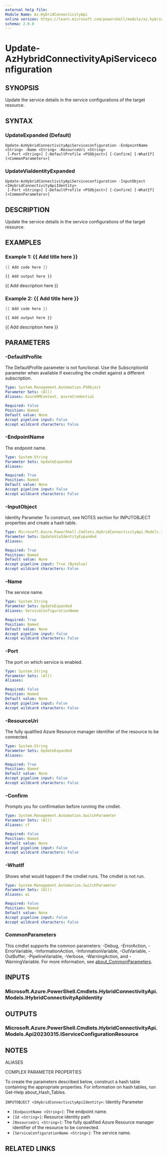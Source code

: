 ```yaml
---
external help file:
Module Name: Az.HybridConnectivityApi
online version: https://learn.microsoft.com/powershell/module/az.hybridconnectivityapi/update-azhybridconnectivityapiserviceconfiguration
schema: 2.0.0
---
```


# Update-AzHybridConnectivityApiServiceconfiguration

## SYNOPSIS
Update the service details in the service configurations of the target resource.

## SYNTAX

### UpdateExpanded (Default)
```
Update-AzHybridConnectivityApiServiceconfiguration -EndpointName <String> -Name <String> -ResourceUri <String>
 [-Port <String>] [-DefaultProfile <PSObject>] [-Confirm] [-WhatIf] [<CommonParameters>]
```

### UpdateViaIdentityExpanded
```
Update-AzHybridConnectivityApiServiceconfiguration -InputObject <IHybridConnectivityApiIdentity>
 [-Port <String>] [-DefaultProfile <PSObject>] [-Confirm] [-WhatIf] [<CommonParameters>]
```

## DESCRIPTION
Update the service details in the service configurations of the target resource.

## EXAMPLES

### Example 1: {{ Add title here }}
```powershell
{{ Add code here }}
```

```output
{{ Add output here }}
```

{{ Add description here }}

### Example 2: {{ Add title here }}
```powershell
{{ Add code here }}
```

```output
{{ Add output here }}
```

{{ Add description here }}

## PARAMETERS

### -DefaultProfile
The DefaultProfile parameter is not functional.
Use the SubscriptionId parameter when available if executing the cmdlet against a different subscription.

```yaml
Type: System.Management.Automation.PSObject
Parameter Sets: (All)
Aliases: AzureRMContext, AzureCredential

Required: False
Position: Named
Default value: None
Accept pipeline input: False
Accept wildcard characters: False
```

### -EndpointName
The endpoint name.

```yaml
Type: System.String
Parameter Sets: UpdateExpanded
Aliases:

Required: True
Position: Named
Default value: None
Accept pipeline input: False
Accept wildcard characters: False
```

### -InputObject
Identity Parameter
To construct, see NOTES section for INPUTOBJECT properties and create a hash table.

```yaml
Type: Microsoft.Azure.PowerShell.Cmdlets.HybridConnectivityApi.Models.IHybridConnectivityApiIdentity
Parameter Sets: UpdateViaIdentityExpanded
Aliases:

Required: True
Position: Named
Default value: None
Accept pipeline input: True (ByValue)
Accept wildcard characters: False
```

### -Name
The service name.

```yaml
Type: System.String
Parameter Sets: UpdateExpanded
Aliases: ServiceConfigurationName

Required: True
Position: Named
Default value: None
Accept pipeline input: False
Accept wildcard characters: False
```

### -Port
The port on which service is enabled.

```yaml
Type: System.String
Parameter Sets: (All)
Aliases:

Required: False
Position: Named
Default value: None
Accept pipeline input: False
Accept wildcard characters: False
```

### -ResourceUri
The fully qualified Azure Resource manager identifier of the resource to be connected.

```yaml
Type: System.String
Parameter Sets: UpdateExpanded
Aliases:

Required: True
Position: Named
Default value: None
Accept pipeline input: False
Accept wildcard characters: False
```

### -Confirm
Prompts you for confirmation before running the cmdlet.

```yaml
Type: System.Management.Automation.SwitchParameter
Parameter Sets: (All)
Aliases: cf

Required: False
Position: Named
Default value: None
Accept pipeline input: False
Accept wildcard characters: False
```

### -WhatIf
Shows what would happen if the cmdlet runs.
The cmdlet is not run.

```yaml
Type: System.Management.Automation.SwitchParameter
Parameter Sets: (All)
Aliases: wi

Required: False
Position: Named
Default value: None
Accept pipeline input: False
Accept wildcard characters: False
```

### CommonParameters
This cmdlet supports the common parameters: -Debug, -ErrorAction, -ErrorVariable, -InformationAction, -InformationVariable, -OutVariable, -OutBuffer, -PipelineVariable, -Verbose, -WarningAction, and -WarningVariable. For more information, see [about_CommonParameters](http://go.microsoft.com/fwlink/?LinkID=113216).

## INPUTS

### Microsoft.Azure.PowerShell.Cmdlets.HybridConnectivityApi.Models.IHybridConnectivityApiIdentity

## OUTPUTS

### Microsoft.Azure.PowerShell.Cmdlets.HybridConnectivityApi.Models.Api20230315.IServiceConfigurationResource

## NOTES

ALIASES

COMPLEX PARAMETER PROPERTIES

To create the parameters described below, construct a hash table containing the appropriate properties. For information on hash tables, run Get-Help about_Hash_Tables.


`INPUTOBJECT <IHybridConnectivityApiIdentity>`: Identity Parameter
  - `[EndpointName <String>]`: The endpoint name.
  - `[Id <String>]`: Resource identity path
  - `[ResourceUri <String>]`: The fully qualified Azure Resource manager identifier of the resource to be connected.
  - `[ServiceConfigurationName <String>]`: The service name.

## RELATED LINKS

